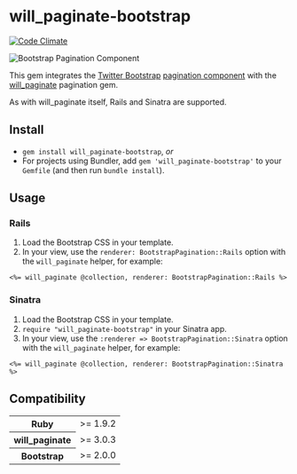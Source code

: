# will_paginate-bootstrap

[![Code Climate](https://codeclimate.com/github/nickpad/will_paginate-bootstrap.png)](https://codeclimate.com/github/nickpad/will_paginate-bootstrap)

![Bootstrap Pagination Component](https://raw.github.com/nickpad/will_paginate-bootstrap/master/pagination.png)

This gem integrates the [Twitter Bootstrap](http://twitter.github.com/bootstrap/) [pagination component](http://twitter.github.com/bootstrap/components.html#pagination) with the [will_paginate](https://github.com/mislav/will_paginate) pagination gem.

As with will_paginate itself, Rails and Sinatra are supported.

## Install

  * `gem install will_paginate-bootstrap`, *or*
  * For projects using Bundler, add `gem 'will_paginate-bootstrap'` to your `Gemfile` (and then run `bundle install`).

## Usage

### Rails

  1. Load the Bootstrap CSS in your template.
  2. In your view, use the `renderer: BootstrapPagination::Rails` option with the `will_paginate` helper, for example:

`<%= will_paginate @collection, renderer: BootstrapPagination::Rails %>`

### Sinatra

  1. Load the Bootstrap CSS in your template.
  2. `require "will_paginate-bootstrap"` in your Sinatra app.
  3. In your view, use the `:renderer => BootstrapPagination::Sinatra` option with the `will_paginate` helper, for example:

`<%= will_paginate @collection, renderer: BootstrapPagination::Sinatra %>`

## Compatibility

<table>
	<tr>
		<th>Ruby</th>
		<td>>= 1.9.2</td>
	</tr>
	<tr>
		<th>will_paginate</th>
		<td>>= 3.0.3</td>
	</tr>
	<tr>
		<th>Bootstrap</th>
		<td>>= 2.0.0</td>
	</tr>
</table>
